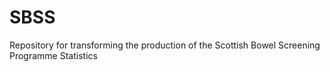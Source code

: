 # SBSS
Repository for transforming the production of the Scottish Bowel Screening Programme Statistics
